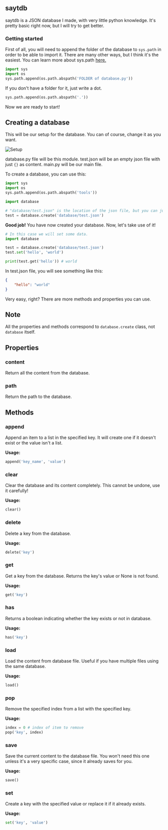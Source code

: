## saytdb
saytdb is a JSON database I made, with very little python knowledge. It's pretty basic right now, but I will try to get better.

### Getting started
First of all, you will need to append the folder of the database to `sys.path` in order to be able to import it. There are many other ways, but I think it's the easiest. You can learn more about sys.path [here.](https://docs.python.org/3/tutorial/modules.html#the-module-search-path)
```py
import sys
import os
sys.path.append(os.path.abspath('FOLDER of database.py'))
```

If you don't have a folder for it, just write a dot.

```py
sys.path.append(os.path.abspath('.'))
```

Now we are ready to start!

## Creating a database
This will be our setup for the database. You can of course, change it as you want.

![Setup](https://i.imgur.com/8x1RjSo.png)

database.py file will be this module. test.json will be an empty json file with just `{}` as content. main.py will be our main file.

To create a database, you can use this:
```py
import sys
import os
sys.path.append(os.path.abspath('tools'))

import database

# "database/test.json" is the location of the json file, but you can just type the route of the actual json. If it doesn't exist, it will throw an error.
test = database.create('database/test.json')
```
**Good job!** You have now created your database.
Now, let's take use of it!
```py
# In this case we will set some data.
import database

test = database.create('database/test.json')
test.set('hello', 'world')

print(test.get('hello')) # world
```

In test.json file, you will see something like this:
```json
{
    "hello": "world"
}
``` 

Very easy, right? There are more methods and properties you can use.

## Note
All the properties and methods correspond to `database.create` class, not `database` itself.

## Properties
### content
Return all the content from the database.

### path
Return the path to the database.

## Methods
### append
Append an item to a list in the specified key. It will create one if it doesn't exist or the value isn't a list.

__Usage:__
```py
append('key_name', 'value')
```

### clear
Clear the database and its content completely. This cannot be undone, use it carefully!

__Usage:__
```py
clear()
```

### delete
Delete a key from the database.

__Usage:__
```py
delete('key')
```

### get
Get a key from the database. Returns the key's value or None is not found. 

__Usage:__
```py
get('key')
```

### has
Returns a boolean indicating whether the key exists or not in database.

__Usage:__
```py
has('key')
```

### load
Load the content from database file. Useful if you have multiple files using the same database.

__Usage:__
```py
load()
```

### pop
Remove the specified index from a list with the specified key.

__Usage:__
```py
index = 0 # index of item to remove
pop('key', index)
```

### save
Save the current content to the database file. You won't need this one unless it's a very specific case, since it already saves for you.

__Usage:__
```py
save()
```

### set
Create a key with the specified value or replace it if it already exists.

__Usage:__
```py
set('key', 'value')
```
